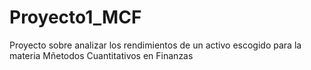 # Proyecto1_MCF
Proyecto sobre analizar los rendimientos de un activo escogido para la materia Mñetodos Cuantitativos en Finanzas 
